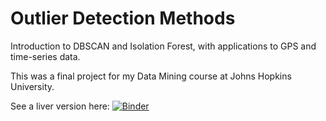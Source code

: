 # Outlier Detection Methods

Introduction to DBSCAN and Isolation Forest, with applications to GPS and time-series data.

This was a final project for my Data Mining course at Johns Hopkins University.

See a liver version here: [![Binder](https://mybinder.org/badge_logo.svg)](https://mybinder.org/v2/gh/trainorpj/outlier-detection-methods/master?filepath=index.ipynb)
